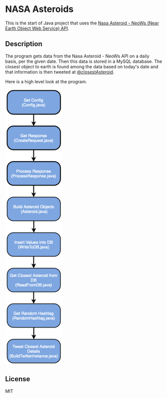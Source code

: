 # NASA Asteroids

This is the start of Java project that uses the [Nasa Asteroid - NeoWs (Near Earth Object Web Service) API](https://api.nasa.gov).

## Description

The program gets data from the Nasa Asteroid - NeoWs API on a daily basis, per the given date. Then this data is stored in a MySQL database. The closest object to earth is found among the data based on today's date and that information is then tweeted at [@closestAsteroid](https://twitter.com/closestAsteroid).

Here is a high level look at the program.

![programFlow](https://github.com/charlesdungy/nasa-asteroids/blob/main/images/programFlow.png?raw=true)

## License
MIT